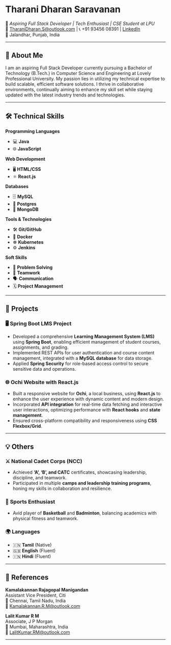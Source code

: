 # **Tharani Dharan Saravanan**  
🌟 *Aspiring Full Stack Developer | Tech Enthusiast | CSE Student at LPU*  
📧 TharaniDharan.S@outlook.com | 📞 +91 93456 08391 | [LinkedIn](https://www.linkedin.com/in/tharanidharan-s)  
📍 Jalandhar, Punjab, India  

---

## 🎯 **About Me**  
I am an aspiring Full Stack Developer currently pursuing a Bachelor of Technology (B.Tech.) in Computer Science and Engineering at Lovely Professional University. My passion lies in utilizing my technical expertise to build scalable, efficient software solutions. I thrive in collaborative environments, continually aiming to enhance my skill set while staying updated with the latest industry trends and technologies.  

---

## 🛠 **Technical Skills**  

**Programming Languages**  
- 💻 **Java**  
- 🌐 **JavaScript**  

**Web Development**  
- 🖥 **HTML/CSS**  
- ⚛ **React.js**  

**Databases**  
- 🗄 **MySQL**  
- 🐘 **Postgres**  
- 🍃 **MongoDB**  

**Tools & Technologies**  
- 🛠 **Git/GitHub**  
- 🐳 **Docker**  
- ☸️ **Kubernetes**  
- ⚙ **Jenkins**  

**Soft Skills**  
- 🧩 **Problem Solving**  
- 🤝 **Teamwork**  
- 🗣 **Communication**  
- 🗓 **Project Management**  

---

## 🚀 **Projects**  

### 🖥 **Spring Boot LMS Project**  
- Developed a comprehensive **Learning Management System (LMS)** using **Spring Boot**, enabling efficient management of student courses, assignments, and grading.  
- Implemented REST APIs for user authentication and course content management, integrated with a **MySQL database** for data storage.  
- Applied **Spring Security** for role-based access control to secure sensitive data and operations.

### 🌐 **Ochi Website with React.js**  
- Built a responsive website for **Ochi**, a local business, using **React.js** to enhance the user experience with dynamic content and modern design.  
- Incorporated **API integration** for real-time data fetching and interactive user interactions, optimizing performance with **React hooks** and **state management**.  
- Ensured cross-platform compatibility and responsiveness using **CSS Flexbox/Grid**.  

---

## 💡 **Others**  

### ⚔ **National Cadet Corps (NCC)**  
- Achieved **‘A’, ‘B’, and CATC** certificates, showcasing leadership, discipline, and teamwork.  
- Participated in multiple **camps and leadership training programs**, honing my skills in collaboration and resilience.  

### 🏀 **Sports Enthusiast**  
- Avid player of **Basketball** and **Badminton**, balancing academics with physical fitness and teamwork.  

### 🌍 **Languages**  
- 🇮🇳 **Tamil** (Native)  
- 🇬🇧 **English** (Fluent)  
- 🇮🇳 **Hindi** (Fluent)  

---

## 🏅 **References**  

**Kamalakannan Rajagopal Manigandan**  
Assistant Vice President, Citi  
📍 Chennai, Tamil Nadu, India  
📧 Kamalakannan.R.M@outlook.com  

**Lalit Kumar R M**  
Associate, J P Morgan  
📍 Mumbai, Maharashtra, India  
📧 LalitKumar.RM@outlook.com  

---
